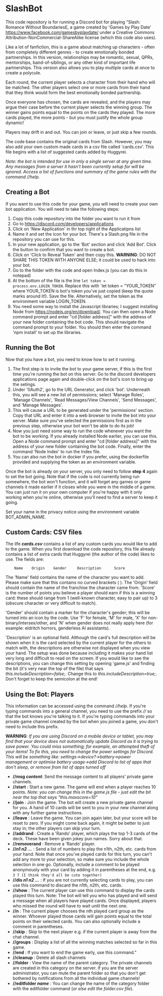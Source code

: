 # SlashBot
This code repository is for running a Discord bot for playing "Slash: Romance Without Boundaries£, a game created by 'Games by Play Date' https://www.facebook.com/gamesbyplaydate/ under a Creative Commons Attribution-NonCommercial-ShareAlike license (which this code also uses).

Like a lot of fanfiction, this is a game about matching up characters - often from completely different genres - to create emotionally bonded partnerships. In this version, relationships may be romantic, sexual, QPRs, mentorships, band-of-siblings, or any other kind of important life partnerships. This version also allows you to play multiple cards at once to create a polycule.

Each round, the current player selects a character from their hand who will be matched. The other players select one or more cards from their hand that they think would form the best emotionally bonded partnership. 

Once everyone has chosen, the cards are revealed, and the players may argue their case before the current player selects the winning group. The winner gains points equal to the points on the cards they played. The more cards played, the more points - but you must justify the whole group dynamic! 

Players may drift in and out. You can join or leave, or just skip a few rounds.

The code base contains the original cards from Slash. However, you may also add your own custom made cards in a csv file called 'cards.csv'. This file begins with a list of suggested cards added by Huggyrei.

_Note: the bot is intended for use in only a single server at any given time. Any messages from a server it hasn't been currently setup for will be ignored. Access a list of functions and summary of the game rules with the command //help._


## Creating a Bot
If you want to use this code for your game, you will need to create your own bot application. You will need to take the following steps:
1. Copy this code repository into the folder you want to run it from
2. Go to https://discord.com/developers/applications
3. Click on 'New Application' in thr top right of the Applicatipns list
4. Name it and set the icon for your bot. There's a Slash.png file in the repository you can use for this.
5. In your new application, go to the 'Bot' section and click 'Add Bot'. Click the button to confirm that you want to create a bot.
6. Click on 'Click to Reveal Token' and then copy this. **WARNING**: DO NOT SHARE THIS TOKEN WITH ANYONE ELSE; it could be used to hack into your bot. 
7. Go to the folder with the code and open Index.js (you can do this in notepad)
8. At the bottom of the file is the line `let token = process.env.LOGIN_TOKEN`. Replace this with `let token = "YOUR_TOKEN" where YOUR_TOKEN is bot's token you've just copied (keep the quote marks around it!). Save the file. Alternatively, set the token as the environment variable LOGIN_TOKEN.
9. You need some way to install the Javascript libraries; I suggest installing Node from https://nodejs.org/en/download/.  You can then open a Node command prompt and enter "cd [folder address]" with the address of your new folder containing the bot code. This should navigate the command prompt to your folder. You should then enter the command 'npm install' to set up the libraries.


## Running the Bot
Now that you have a bot, you need to know how to set it running.
1. The first step is to invite the bot to your game server, if this is the first time you're running the bot on this server. Go to the discord developers applications page again and double-click on the bot's icon to bring up the setings. 
2. Under '0Auth2', go to the URL Generator, and click 'bot'. Underneath this, you will see a new list of permissions; select 'Manage Roles', 'Manage Channels', 'Read Messages/View Channels', 'Send Messages', and 'Manage Messages'.
3. This will cause a URL to be generated under the 'permissions' section. Copy that URL and enter it into a web browser to invite the bot into your server. Make sure you've selected the permissions first as in the previous step, otherwise your bot won't be able to do its job!
4. Now you just need some way to run the code whenever you want the bot to be working. If you already installed Node earlier, you can use this. Open a Node command prompt and enter "cd [folder address]" with the address of your new folder containing the bot code. Finally, enter the command 'Node Index' to run the Index file.
5. You can also run the bot in docker if you prefer, using the dockerfile provided and supplying the token as an environment variable.

Once the bot is already on your server, you only need to follow **step 4** again to set the bot going. Note that if the code is not currently being run somewhere, the bot won't function, and it will forget any games or game channels it made earlier if it closes while you were in the middle of a game. You can just run it on your own computer if you're happy with it only working when you're online, otherwise you'll need to find a server to keep it going.

Set your name in the privacy notice using the environment variable BOT_ADMIN_NAME.


## Custom Cards: CSV files
The ilfe _**cards.csv**_ contains a list of any custom cards you would like to add to the game. When you first download the code repository, this file already contains a list of extra cards that Huggyrei (the author of the code) likes to use. The fields are:


        Name    Origin    Gender     Description      Score
    
The 'Name' field contains the name of the character you want to add. Please make sure that this contains no curved brackets ( ). The 'Origin' field should contain the name of the franchise the character came from. 'Score' is the number of points you believe a player should earn if this is a winning card: these should range from 1 (well-known character, easy to pair up) to 3 (obscure character or very difficult to match).

'Gender' should contain a marker for the character's gender; this will be turned into an icon by the code. Use 'F' for female, 'M' for male, 'X' for non-binary/intersex/other, and 'N' when gender does not really apply here (for example: eldritch horrors, genderless AI assistants).

'Description' is an optional field. Although the card's full description will be shown when it is the card selected by the current player for the others to match with, the descriptions are otherwise not displayed when you view your hand. The setup was done because including it makes your hand list very long and difficult to read on the screen. If you would like to see the descriptions, you can change this setting by opening 'game.js' and finding the bit (it's very near the top of the file) that says _this.includeDescription=false;_. Change this to _this.includeDescription=true;_. Don't forget to keep the semicolon at the end!


## Using the Bot: Players
This information can be accessed using the command *//help*. If you're typing commands into a general channel, you need to use the prefix *//* so that the bot knows you're talking to it. If you're typing commands into your private game channel created by the bot when you joined a game, you don't need to include this prefix.

**WARNING**: _If you are using Discord on a mobile device or tablet, you may find that your device does not automatically update Discord as it is trying to save power. You could miss something; for example, an attempted theft of your items! To fix this, you need to change the power settings for Discord. This will be something like: settings->device?->battery->power management or optimise battery usage->add Discord to list of apps that don't sleep, or remove from list of apps turned off_

 - **//msg *content***: Send the message content to all players' private game channels.
 - **//start** : Start a new game. The game will end when a player reaches 10 points. _Note: you can change this in the game.js file - just edit the bit near the top that says "this.maxscore=10"_
 - **//join** : Join the game. The bot will create a new private game channel for you. A hand of 10 cards will be sent to you in your new channel along with any further game instructions.
 - **//leave** : Leave the game. You can join again later, but your score will be reset to zero. If you might come back again, it might be better to just stay in; the other players can skip your turn.
 - **//addrand** : Create a 'Rando' player, which plays the top 1-3 cards of the deck. These have been given jokey pun names. Sorry about that.
 - **//removerand** : Remove a 'Rando' player.
 - **//*n1 n2 ...*** : Send a list of numbers to play the n1th, n2th, etc. cards from your hand. Note that once you've played cards for this turn, you can't add any more to your selection, so make sure you include the whole selection in one go. Optionally, include a comment to be played anonymously with your card by adding it in parentheses at the end, e.g. `3 7 (I think they'd all be cute together)`
 - **//dis *n1 n2 ...*** : If you are not currently selecting cards to play, you can use this command to discard the n1th, n2th, etc. cards.
 - **//show** : The current player can use this command to display the cards played this turn. Note: The bot will tell you who has played and will send a message when all players have played cards. Once displayed, players who missed the round will have to wait until the next one.
 - **//n** : The current player chooses the nth played card group as the winner. Whoever played those  cards will gain points equal to the total points on their selected cards. You can also optionally include a comment in parentheses.
 - **//skip** : Skip to the next player e.g. if the current player is away from the chat channel.
 - **//groups** : Display a list of all the winning matches selected so far in this game.
 - **//end** : If you want to end the game early, use this command."
 - **//cleanup** : Delete all slash channels
 - **//folder** : View the name of the parent category. The private channels are created in this category on the server. If you are the server administrator, you can mute the parent folder so that you don't get bothered by notifications from all the individual game channels!
  - **//editfolder *name*** : You can change the name of the category folder with the editfolder command (_or else edit the folder.csv file_).


